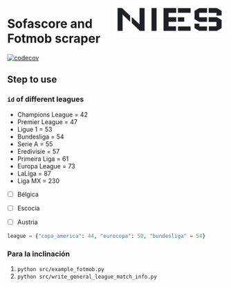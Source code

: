 <a href="https://www.nies.futbol/"><img
src="https://github.com/nepito/world_cup_semis/blob/develop/img/logo.jpeg" align="right" width="256"
/></a>

# Sofascore and Fotmob scraper
[![codecov](https://codecov.io/gh/niesfutbol/sofa_score_data/graph/badge.svg?token=vRIPoR2OZA)](https://codecov.io/gh/niesfutbol/sofa_score_data)

## Step to use

### `id` of different leagues

- Champions League = 42
- Premier League = 47
- Ligue 1 = 53
- Bundesliga = 54
- Serie A = 55
- Eredivisie = 57
- Primeira Liga = 61
- Europa League = 73
- LaLiga = 87
- Liga MX = 230
- [ ] Bélgica
- [ ] Escocia
- [ ] Austria


``` python
league = {"copa_america": 44, "eurocopa": 50, "bundesliga" = 54}
```

### Para la inclinación
1. `python src/example_fotmob.py`
1. `python src/write_general_league_match_info.py`